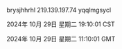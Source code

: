 brysjhhrhl 219.139.197.74 yqqlmgsycl

2024年 10月 29日 星期二 19:10:01 CST

2024年 10月 29日 星期二 11:10:01 GMT

